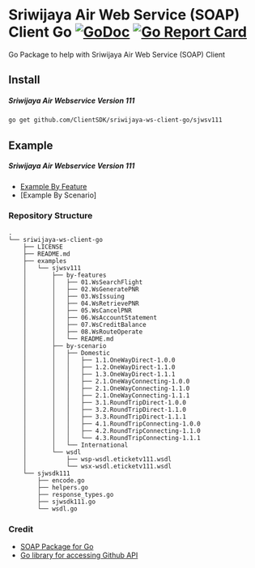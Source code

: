 # Sriwijaya Air Web Service (SOAP) Client Go [![GoDoc](https://godoc.org/github.com/ClientSDK/sriwijaya-ws-client-go?status.png)](https://godoc.org/github.com/ClientSDK/sriwijaya-ws-client-go) [![Go Report Card](https://goreportcard.com/badge/github.com/ClientSDK/sriwijaya-ws-client-go)](https://goreportcard.com/report/github.com/ClientSDK/sriwijaya-ws-client-go) 

Go Package to help with Sriwijaya Air Web Service (SOAP) Client

## Install

##### Sriwijaya Air Webservice Version 111

```bash
go get github.com/ClientSDK/sriwijaya-ws-client-go/sjwsv111
```

## Example

##### Sriwijaya Air Webservice Version 111
- [Example By Feature](examples/sjwsv111/by-features/README.md)
- [Example By Scenario]

### Repository Structure
```
.
└── sriwijaya-ws-client-go
    ├── LICENSE
    ├── README.md
    ├── examples
    │   └── sjwsv111
    │       ├── by-features
    │       │   ├── 01.WsSearchFlight
    │       │   ├── 02.WsGeneratePNR
    │       │   ├── 03.WsIssuing
    │       │   ├── 04.WsRetrievePNR
    │       │   ├── 05.WsCancelPNR
    │       │   ├── 06.WsAccountStatement
    │       │   ├── 07.WsCreditBalance
    │       │   ├── 08.WsRouteOperate
    │       │   └── README.md
    │       ├── by-scenario
    │       │   ├── Domestic
    │       │   │   ├── 1.1.OneWayDirect-1.0.0
    │       │   │   ├── 1.2.OneWayDirect-1.1.0
    │       │   │   ├── 1.3.OneWayDirect-1.1.1
    │       │   │   ├── 2.1.OneWayConnecting-1.0.0
    │       │   │   ├── 2.1.OneWayConnecting-1.1.0
    │       │   │   ├── 2.1.OneWayConnecting-1.1.1
    │       │   │   ├── 3.1.RoundTripDirect-1.0.0
    │       │   │   ├── 3.2.RoundTripDirect-1.1.0
    │       │   │   ├── 3.3.RoundTripDirect-1.1.1
    │       │   │   ├── 4.1.RoundTripConnecting-1.0.0
    │       │   │   ├── 4.2.RoundTripConnecting-1.1.0
    │       │   │   └── 4.3.RoundTripConnecting-1.1.1
    │       │   └── International
    │       └── wsdl
    │           ├── wsp-wsdl.eticketv111.wsdl
    │           └── wsx-wsdl.eticketv111.wsdl
    └── sjwsdk111
        ├── encode.go
        ├── helpers.go
        ├── response_types.go
        ├── sjwsdk111.go
        └── wsdl.go
```


### Credit

- [SOAP Package for Go](github.com/tiaguinho/gosoap/)
- [Go library for accessing Github API](github.com/google/go-github)